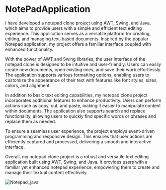 # NotePadApplication

I have developed a notepad clone project using AWT, Swing, and Java, which aims to provide users with a simple and efficient text editing experience. This application serves as a versatile platform for creating, editing, and managing text-based documents. Inspired by the popular Notepad application, my project offers a familiar interface coupled with enhanced functionality.

With the power of AWT and Swing libraries, the user interface of the notepad clone is designed to be intuitive and user-friendly. Users can easily create new documents, open existing ones, and save their work effortlessly. The application supports various formatting options, enabling users to customize the appearance of their text with features like font styles, sizes, colors, and alignment.

In addition to basic text editing capabilities, my notepad clone project incorporates additional features to enhance productivity. Users can perform actions such as copy, cut, and paste, making it easier to manipulate content within documents. The application also supports search and replace functionality, allowing users to quickly find specific words or phrases and replace them as needed.

To ensure a seamless user experience, the project employs event-driven programming and responsive design. This ensures that user actions are efficiently captured and processed, delivering a smooth and interactive interface.

Overall, my notepad clone project is a robust and versatile text editing application built using AWT, Swing, and Java. It provides users with a familiar yet enhanced notepad experience, empowering them to create and manage their textual content effectively. 

![Notepad_java](https://github.com/samagra44/NotePadApplication/assets/77968722/de449073-42e3-4647-83d9-f383ae003355)
